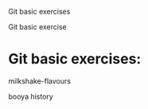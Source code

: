 

Git basic exercises

Git basic exercise


# Git basic exercises:
 milkshake-flavours

booya
 history
